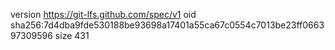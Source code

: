 version https://git-lfs.github.com/spec/v1
oid sha256:7d4dba9fde530188be93698a17401a55ca67c0554c7013be23ff066397309596
size 431

